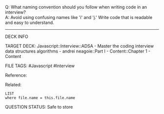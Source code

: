 Q: What naming convention should you follow when writing code in an interview?  
A: Avoid using confusing names like 'i' and 'j.' Write code that is readable and easy to understand.
<!--ID: 1693659900135-->

---

DECK INFO

TARGET DECK: Javascript::Interview::ADSA - Master the coding interview data structures algorithms - andrei neagoie::Part I - Content::Chapter 1 - Content

FILE TAGS: #Javascript #Interview

Reference:

Related:

```dataview
LIST
where file.name = this.file.name
```


QUESTION STATUS: Safe to store